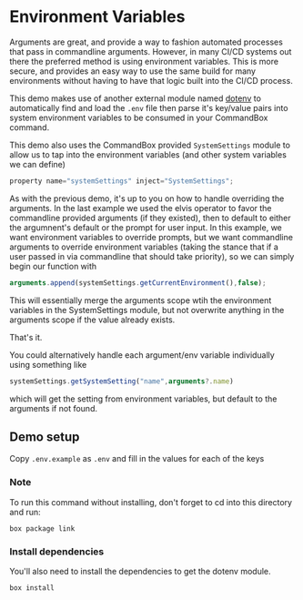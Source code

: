 # Environment Variables
Arguments are great, and provide a way to fashion automated processes that pass in commandline arguments. However, in many CI/CD systems out there the preferred method is using environment variables.  This is more secure, and provides an easy way to use the same build for many environments without having to have that logic built into the CI/CD process.

This demo makes use of another external module named [dotenv](https://forgebox.io/view/commandbox-dotenv) to automatically find and load the `.env` file then parse it's key/value pairs into system environment variables to be consumed in your CommandBox command.

This demo also uses the CommandBox provided `SystemSettings` module to allow us to tap into the environment variables (and other system variables we can define)
```javascript
property name="systemSettings" inject="SystemSettings";
```

As with the previous demo, it's up to you on how to handle overriding the arguments.  In the last example we used the elvis operator to favor the commandline provided arguments (if they existed), then to default to either the argumnent's default or the prompt for user input.  In this example, we want environment variables to override prompts, but we want commandline arguments to override environment variables (taking the stance that if a user passed in via commandline that should take priority), so we can simply begin our function with
```javascript
arguments.append(systemSettings.getCurrentEnvironment(),false);
```
This will essentially merge the arguments scope wtih the environment variables in the SystemSettings module, but not overwrite anything in the arguments scope if the value already exists.

That's it.

You could alternatively handle each argument/env variable individually using something like 
```javascript
systemSettings.getSystemSetting("name",arguments?.name)
``` 
which will get the setting from environment variables, but default to the arguments if not found.

## Demo setup
Copy `.env.example` as `.env` and fill in the values for each of the keys

### Note
To run this command without installing, don't forget to cd into this directory and run:
```
box package link
```
### Install dependencies
You'll also need to install the dependencies to get the dotenv module.
```
box install
```

